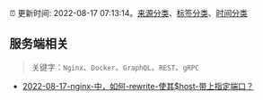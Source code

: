 :alarm_clock: 更新时间: 2022-08-17 07:13:14。[来源分类](../README.md)、[标签分类](../TAGS.md)、[时间分类](../TIMELINE.md)

## 服务端相关


> 关键字：`Nginx`、`Docker`、`GraphQL`、`REST`、`gRPC`



- [2022-08-17-nginx-中，如何-rewrite-使其$host-带上指定端口？](https://www.v2ex.com/t/873450) 